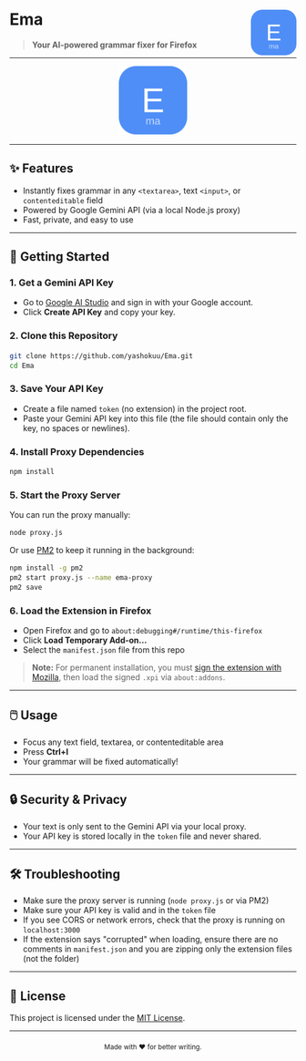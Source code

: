 # Ema <img src="icon.svg" align="right" width="80" height="80" />

> **Your AI-powered grammar fixer for Firefox**

---

<p align="center">
  <img src="icon.svg" width="120" height="120" alt="Ema Logo"/>
</p>

---

## ✨ Features
- Instantly fixes grammar in any `<textarea>`, text `<input>`, or `contenteditable` field
- Powered by Google Gemini API (via a local Node.js proxy)
- Fast, private, and easy to use

---

## 🚀 Getting Started

### 1. Get a Gemini API Key
- Go to [Google AI Studio](https://aistudio.google.com/app/apikey) and sign in with your Google account.
- Click **Create API Key** and copy your key.

### 2. Clone this Repository
```sh
git clone https://github.com/yashokuu/Ema.git
cd Ema
```

### 3. Save Your API Key
- Create a file named `token` (no extension) in the project root.
- Paste your Gemini API key into this file (the file should contain only the key, no spaces or newlines).

### 4. Install Proxy Dependencies
```sh
npm install
```

### 5. Start the Proxy Server
You can run the proxy manually:
```sh
node proxy.js
```
Or use [PM2](https://pm2.keymetrics.io/) to keep it running in the background:
```sh
npm install -g pm2
pm2 start proxy.js --name ema-proxy
pm2 save
```

### 6. Load the Extension in Firefox
- Open Firefox and go to `about:debugging#/runtime/this-firefox`
- Click **Load Temporary Add-on...**
- Select the `manifest.json` file from this repo

> **Note:** For permanent installation, you must [sign the extension with Mozilla](https://addons.mozilla.org/en-US/developers/), then load the signed `.xpi` via `about:addons`.

---

## 🖱️ Usage
- Focus any text field, textarea, or contenteditable area
- Press **Ctrl+I**
- Your grammar will be fixed automatically!

---

## 🔒 Security & Privacy
- Your text is only sent to the Gemini API via your local proxy.
- Your API key is stored locally in the `token` file and never shared.

---

## 🛠 Troubleshooting
- Make sure the proxy server is running (`node proxy.js` or via PM2)
- Make sure your API key is valid and in the `token` file
- If you see CORS or network errors, check that the proxy is running on `localhost:3000`
- If the extension says "corrupted" when loading, ensure there are no comments in `manifest.json` and you are zipping only the extension files (not the folder)

---

## 📄 License

This project is licensed under the [MIT License](LICENSE).

---

<p align="center">
  <sub>Made with ❤️ for better writing.</sub>
</p>
